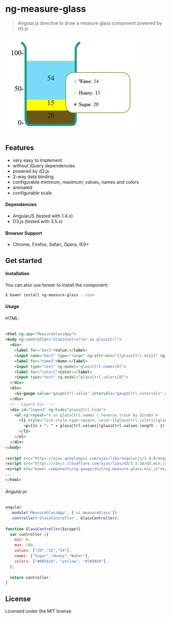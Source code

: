 ng-measure-glass
=============

> Angular.js directive to draw a measure glass component powered by d3.js

![screenshot](https://raw.githubusercontent.com/camilopalacios/ng-measure-glass/master/img/glass.png)

Features
-------
- very easy to implement
- without jQuery dependencies
- powered by d3.js
- 2-way data binding
- configurable minimum, maximum, values, names and colors
- animated
- configurable scale

#### Dependencies

- AngularJS (tested with 1.4.x)
- D3.js (tested with 3.5.x)

#### Browser Support

- Chrome, Firefox, Safari, Opera, IE9+

Get started
-------

#### Installation
You can also use bower to install the component:
```bash
$ bower install ng-measure-glass --save
```


#### Usage

###### HTML:
```html
<html ng-app="MeasureGlassApp">
<body ng-controller="GlassController as glassCtrl">
  <div>
    <label for="bar2">Value:</label>
    <input name="bar2" type="range" ng-attr-min="{{glassCtrl.min}}" ng-attr-max="{{glassCtrl.max}}" ng-model="glassCtrl.values[0]">
    <label for="name2">Name:</label>
    <input type="text" ng-model="glassCtrl.names[0]">
    <label for="color2">Color:</label>
    <input type="text" ng-model="glassCtrl.colors[0]">
  </div>
  <div>
    <ui-gauge value="gaugeCtrl.value" intervals="gaugeCtrl.intervals" options="gaugeCtrl.options"></ui-gauge>
  </div>
  <!-- Legend Div -->
  <div id="legend" ng-hide="glassCtrl.hide">
    <ul ng-repeat="n in glassCtrl.names | reverse track by $index">
      <li style="list-style-type:square; color:{{glassCtrl.colors[(glassCtrl.colors.length - 1) - $index]}};">
        <p>{{n + ": " + glassCtrl.values[(glassCtrl.values.length - 1) - $index]}}</p>
      </li>
    </ul>
  </div>
</body>

<script src="https://ajax.googleapis.com/ajax/libs/angularjs/1.4.8/angular.min.js"></script>
<script src="https://cdnjs.cloudflare.com/ajax/libs/d3/3.5.10/d3.min.js"></script>
<script src="bower_components/ng-gauge/dist/ng-measure-glass.min.js"></script>
...
</html>
```
###### Angular.js:

```javascript
angular
  .module('MeasureGlassApp', ['ui.measureGlass'])
  .controller('GlassController', GlassController);

function GlassController($scope){
  var controller ={
    min: 0,
    max: 100,
    values: ["20","15","54"],
    names: ["Sugar","Honey","Water"],
    colors: ["#6B5619", "yellow", "#7ADAFA"],
  };

  return controller;
}
```

License
-------

Licensed under the MIT license
